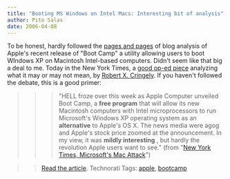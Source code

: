 ```yaml
---
title: "Booting MS Windows on Intel Macs: Interesting bit of analysis"
author: Pito Salas
date: 2006-04-08
---
```




To be honest, hardly followed the [pages and
pages](<http://del.icio.us/search/?setcount=100&all=bootcamp>) of blog
analysis of Apple's recent release of "Boot Camp" a utility allowing users to
boot WIndows XP on Macintosh Intel-based computers. Didn't seem like that big
a deal to me. Today in the New York Times, a [good op-ed
piece](<http://www.nytimes.com/2006/04/08/opinion/08cringely.html?_r=1&oref=slogin>)
analyzing what it may or may not mean, by [Robert X.
Cringely](<http://www.pbs.org/cringely/>). If you haven't followed the debate,
this is a good primer:

>>

>>> "HELL froze over this week as Apple Computer unveiled Boot Camp, a **free
program** that will allow its new Macintosh computers with Intel
microprocessors to run Microsoft's Windows XP operating system as an
**alternative** to Apple's OS X. The news media were agog and Apple's stock
price zoomed at the announcement. In my view, it was **mildly interesting** ,
but hardly the revolution Apple users want to see." (from "[New York Times,
Microsoft's Mac
Attack](<http://www.nytimes.com/2006/04/08/opinion/08cringely.html?_r=1&oref=slogin>)")

>>

>> [Read the
article](<http://www.nytimes.com/2006/04/08/opinion/08cringely.html?_r=1&oref=slogin>).
Technorati Tags: [apple](<http://www.technorati.com/tag/apple>),
[bootcamp](<http://www.technorati.com/tag/bootcamp>)


